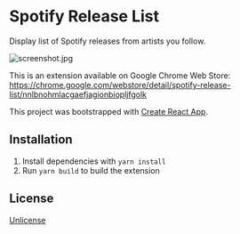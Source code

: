# Spotify Release List

Display list of Spotify releases from artists you follow.

![screenshot.jpg](https://raw.githubusercontent.com/jakubito/spotify-release-list/master/screenshot.jpg)

This is an extension available on Google Chrome Web Store: https://chrome.google.com/webstore/detail/spotify-release-list/nnlbnohmlacgaefjagionbiopljfgolk

This project was bootstrapped with [Create React App](https://github.com/facebook/create-react-app).

## Installation

1. Install dependencies with `yarn install`
2. Run `yarn build` to build the extension

## License

[Unlicense](https://unlicense.org/)
